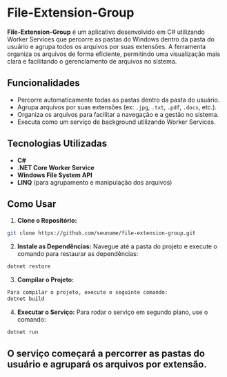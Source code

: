 # File-Extension-Group

**File-Extension-Group** é um aplicativo desenvolvido em C# utilizando Worker Services que percorre as pastas do Windows dentro da pasta do usuário e agrupa todos os arquivos por suas extensões. A ferramenta organiza os arquivos de forma eficiente, permitindo uma visualização mais clara e facilitando o gerenciamento de arquivos no sistema.

## Funcionalidades

- Percorre automaticamente todas as pastas dentro da pasta do usuário.
- Agrupa arquivos por suas extensões (ex: `.jpg`, `.txt`, `.pdf`, `.docx`, etc.).
- Organiza os arquivos para facilitar a navegação e a gestão no sistema.
- Executa como um serviço de background utilizando Worker Services.

## Tecnologias Utilizadas

- **C#**
- **.NET Core Worker Service**
- **Windows File System API**
- **LINQ** (para agrupamento e manipulação dos arquivos)

## Como Usar

1. **Clone o Repositório:**
  ```bash
  git clone https://github.com/seunome/file-extension-group.git
  ```

2. **Instale as Dependências:**
Navegue até a pasta do projeto e execute o comando para restaurar as dependências:
```bash
dotnet restore
 ```

3. **Compilar o Projeto:**
```bash
Para compilar o projeto, execute o seguinte comando:
dotnet build
```


4. **Executar o Serviço:**
Para rodar o serviço em segundo plano, use o comando:

```bash
dotnet run
```

## O serviço começará a percorrer as pastas do usuário e agrupará os arquivos por extensão.
